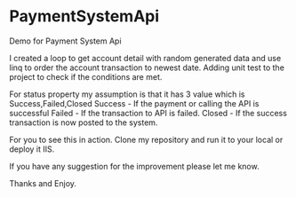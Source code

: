 # PaymentSystemApi

Demo for Payment System Api

I created a loop to get account detail with random generated data and use linq to order the account transaction to newest date.
Adding unit test to the project to check if the conditions are met.

For status property my assumption is that it has 3 value which is Success,Failed,Closed
Success - If the payment or calling the API is successful
Failed - If the transaction to API is failed.
Closed - If the success transaction is now posted to the system.

For you to see this in action.
Clone my repository and run it to your local or deploy it IIS.

If you have any suggestion for the improvement please let me know.

Thanks and Enjoy.
